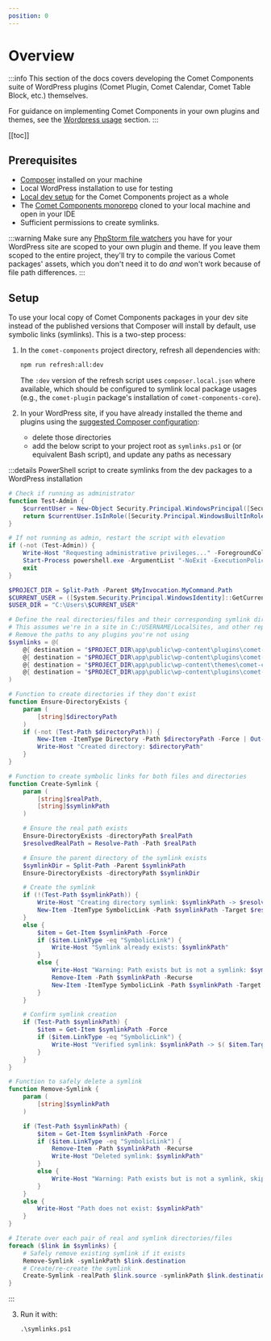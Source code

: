 ```yaml
---
position: 0
---
```


# Overview

:::info
This section of the docs covers developing the Comet Components suite of WordPress plugins (Comet Plugin, Comet Calendar, Comet Table Block, etc.) themselves.

For guidance on implementing Comet Components in your own plugins and themes, see the [Wordpress usage](../usage/wordpress.md) section.
:::

[[toc]]

## Prerequisites
- [Composer](https://getcomposer.org/) installed on your machine
- Local WordPress installation to use for testing
- [Local dev setup](../development-core/setup.md) for the Comet Components project as a whole
- The [Comet Components monorepo](https://github.com/doubleedesign/comet-components) cloned to your local machine and open in your IDE
- Sufficient permissions to create symlinks.

:::warning
Make sure any [PhpStorm file watchers](../local-dev-deep-dives/tooling-guides/phpstorm.md#file-watchers) you have for your WordPress site are scoped to your own plugin and theme. If you leave them scoped to the entire project, they'll try to compile the various Comet packages' assets, which you don't need it to do _and_ won't work because of file path differences.
:::

## Setup

To use your local copy of Comet Components packages in your dev site instead of the published versions that Composer will install by default, use symbolic links (symlinks). This is a two-step process:

1. In the `comet-components` project directory, refresh all dependencies with:

   ```bash
   npm run refresh:all:dev
   ```
   The `:dev` version of the refresh script uses `composer.local.json` where available, which should be configured to symlink local package usages (e.g., the `comet-plugin` package's installation of `comet-components-core`).

2. In your WordPress site, if you have already installed the theme and plugins using the [suggested Composer configuration](../installation/wordpress.md):
	- delete those directories
	- add the below script to your project root as `symlinks.ps1` or (or equivalent Bash script), and update any paths as necessary

:::details PowerShell script to create symlinks from the dev packages to a WordPress installation
```powershell
# Check if running as administrator
function Test-Admin {
	$currentUser = New-Object Security.Principal.WindowsPrincipal([Security.Principal.WindowsIdentity]::GetCurrent())
	return $currentUser.IsInRole([Security.Principal.WindowsBuiltInRole]::Administrator)
}

# If not running as admin, restart the script with elevation
if (-not (Test-Admin)) {
	Write-Host "Requesting administrative privileges..." -ForegroundColor Yellow
	Start-Process powershell.exe -ArgumentList "-NoExit -ExecutionPolicy Bypass -File `"$PSCommandPath`"" -Verb RunAs
	exit
}

$PROJECT_DIR = Split-Path -Parent $MyInvocation.MyCommand.Path
$CURRENT_USER = ([System.Security.Principal.WindowsIdentity]::GetCurrent().Name).Split('\')[1]
$USER_DIR = "C:\Users\$CURRENT_USER"

# Define the real directories/files and their corresponding symlink directories/files
# This assumes we're in a site in C:/USERNAME/LocalSites, and other repos are in C:/USERNAME/PHPStormProjects
# Remove the paths to any plugins you're not using
$symlinks = @(
	@{ destination = "$PROJECT_DIR\app\public\wp-content\plugins\comet-plugin"; source = "$USER_DIR\PHPStormProjects\comet-components\packages\comet-plugin" }
	@{ destination = "$PROJECT_DIR\app\public\wp-content\plugins\comet-calendar"; source = "$USER_DIR\PHPStormProjects\comet-components\packages\comet-calendar" },
	@{ destination = "$PROJECT_DIR\app\public\wp-content\themes\comet-canvas"; source = "$USER_DIR\PHPStormProjects\comet-components\packages\comet-canvas" },
	@{ destination = "$PROJECT_DIR\app\public\wp-content\plugins\comet-table-block"; source = "$USER_DIR\PHPStormProjects\comet-table-block" }
)

# Function to create directories if they don't exist
function Ensure-DirectoryExists {
	param (
		[string]$directoryPath
	)
	if (-not (Test-Path $directoryPath)) {
		New-Item -ItemType Directory -Path $directoryPath -Force | Out-Null
		Write-Host "Created directory: $directoryPath"
	}
}

# Function to create symbolic links for both files and directories
function Create-Symlink {
	param (
		[string]$realPath,
		[string]$symlinkPath
	)

	# Ensure the real path exists
	Ensure-DirectoryExists -directoryPath $realPath
	$resolvedRealPath = Resolve-Path -Path $realPath

	# Ensure the parent directory of the symlink exists
	$symlinkDir = Split-Path -Parent $symlinkPath
	Ensure-DirectoryExists -directoryPath $symlinkDir

	# Create the symlink
	if (!(Test-Path $symlinkPath)) {
		Write-Host "Creating directory symlink: $symlinkPath -> $resolvedRealPath"
		New-Item -ItemType SymbolicLink -Path $symlinkPath -Target $resolvedRealPath | Out-Null
	}
	else {
		$item = Get-Item $symlinkPath -Force
		if ($item.LinkType -eq "SymbolicLink") {
			Write-Host "Symlink already exists: $symlinkPath"
		}
		else {
			Write-Host "Warning: Path exists but is not a symlink: $symlinkPath. Deleting folder and symlinking to $resolvedRealPath"
			Remove-Item -Path $symlinkPath -Recurse
			New-Item -ItemType SymbolicLink -Path $symlinkPath -Target $resolvedRealPath | Out-Null
		}
	}

	# Confirm symlink creation
	if (Test-Path $symlinkPath) {
		$item = Get-Item $symlinkPath -Force
		if ($item.LinkType -eq "SymbolicLink") {
			Write-Host "Verified symlink: $symlinkPath -> $( $item.Target )"
		}
	}
}

# Function to safely delete a symlink
function Remove-Symlink {
	param (
		[string]$symlinkPath
	)

	if (Test-Path $symlinkPath) {
		$item = Get-Item $symlinkPath -Force
		if ($item.LinkType -eq "SymbolicLink") {
			Remove-Item -Path $symlinkPath -Recurse
			Write-Host "Deleted symlink: $symlinkPath"
		}
		else {
			Write-Host "Warning: Path exists but is not a symlink, skipping deletion: $symlinkPath"
		}
	}
	else {
		Write-Host "Path does not exist: $symlinkPath"
	}
}

# Iterate over each pair of real and symlink directories/files
foreach ($link in $symlinks) {
	# Safely remove existing symlink if it exists
	Remove-Symlink -symlinkPath $link.destination
	# Create/re-create the symlink
	Create-Symlink -realPath $link.source -symlinkPath $link.destination
}
```
:::

3. Run it with:

   ```powershell:no-line-numbers
   .\symlinks.ps1
   ```

